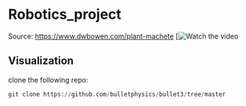 
# Robotics_project

Source: https://www.dwbowen.com/plant-machete
[![Watch the video](https://vimeo.com/744608966)


## Visualization
clone the following repo:
```python
git clone https://github.com/bulletphysics/bullet3/tree/master
```

